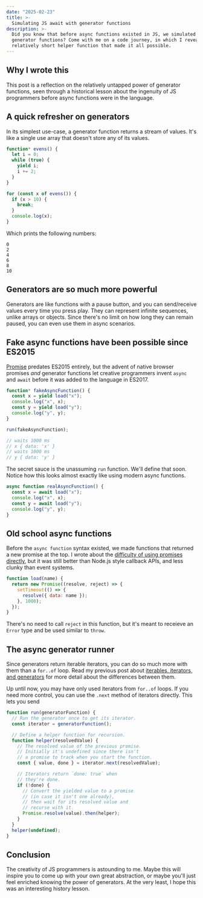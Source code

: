 ```yaml
---
date: "2025-02-23"
title: >-
  Simulating JS await with generator functions
description: >-
  Did you know that before async functions existed in JS, we simulated them with
  generator functions? Come with me on a code journey, in which I reveal the
  relatively short helper function that made it all possible.
---
```


## Why I wrote this

This post is a reflection on the relatively untapped power of generator
functions, seen through a historical lesson about the ingenuity of JS
programmers before async functions were in the language.

## A quick refresher on generators

In its simplest use-case, a generator function returns a stream of values. It's
like a single use array that doesn't store any of its values.

```js
function* evens() {
  let i = 0;
  while (true) {
    yield i;
    i += 2;
  }
}

for (const x of evens()) {
  if (x > 10) {
    break;
  }
  console.log(x);
}
```

Which prints the following numbers:

```
0
2
4
6
8
10
```

## Generators are so much more powerful

Generators are like functions with a pause button, and you can send/receive
values every time you press play. They can represent infinite sequences, unlike
arrays or objects. Since there's no limit on how long they can remain paused,
you can even use them in async scenarios.

## Fake async functions have been possible since ES2015

[Promise](https://developer.mozilla.org/en-US/docs/Web/JavaScript/Reference/Global_Objects/Promise)
predates ES2015 entirely, but the advent of native browser promises _and_
generator functions let creative programmers invent `async` and `await` before
it was added to the language in ES2017.

```js
function* fakeAsyncFunction() {
  const x = yield load("x");
  console.log("x", x);
  const y = yield load("y");
  console.log("y", y);
}

run(fakeAsyncFunction);

// waits 1000 ms
// x { data: 'x' }
// waits 1000 ms
// y { data: 'y' }
```

The secret sauce is the unassuming `run` function. We'll define that soon.
Notice how this looks almost exactly like using modern async functions.

```js
async function realAsyncFunction() {
  const x = await load("x");
  console.log("x", x);
  const y = await load("y");
  console.log("y", y);
}
```

## Old school async functions

Before the `async function` syntax existed, we made functions that returned a
new promise at the top. I wrote about the
[difficulty of using promises directly](/blog/2016/broken-promises/), but it was
still better than Node.js style callback APIs, and less clunky than event
systems.

```js
function load(name) {
  return new Promise((resolve, reject) => {
    setTimeout(() => {
      resolve({ data: name });
    }, 1000);
  });
}
```

There's no need to call `reject` in this function, but it's meant to receieve an
`Error` type and be used similar to `throw`.

## The async generator runner

Since generators return iterable iterators, you can do so much more with them
than a `for..of` loop. Read my previous post about
[iterables, iterators, and generators](/blog/2017/js-iterators/) for more detail
about the differences between them.

Up until now, you may have only used iterators from `for..of` loops. If you need
more control, you can use the `.next` method of iterators directly. This lets
you send

```js
function run(generatorFunction) {
  // Run the generator once to get its iterator.
  const iterator = generatorFunction();

  // Define a helper function for recursion.
  function helper(resolvedValue) {
    // The resolved value of the previous promise.
    // Initially it's undefined since there isn't
    // a promise to track when you start the function.
    const { value, done } = iterator.next(resolvedValue);

    // Iterators return `done: true` when
    // they're done.
    if (!done) {
      // Convert the yielded value to a promise
      // (in case it isn't one already),
      // then wait for its resolved value and
      // recurse with it.
      Promise.resolve(value).then(helper);
    }
  }
  helper(undefined);
}
```

## Conclusion

The creativity of JS programmers is astounding to me. Maybe this will inspire
you to come up with your own great abstraction, or maybe you'll just feel
enriched knowing the power of generators. At the very least, I hope this was an
interesting history lesson.
